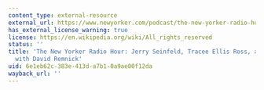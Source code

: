 ```yaml
---
content_type: external-resource
external_url: https://www.newyorker.com/podcast/the-new-yorker-radio-hour/jerry-seinfeld-tracee-ellis-ross-and-jon-hamm
has_external_license_warning: true
license: https://en.wikipedia.org/wiki/All_rights_reserved
status: ''
title: 'The New Yorker Radio Hour: Jerry Seinfeld, Tracee Ellis Ross, and Jon Hamm
  with David Remnick'
uid: 6e1eb62c-383e-413d-a7b1-0a9ae00f12da
wayback_url: ''
---
```

